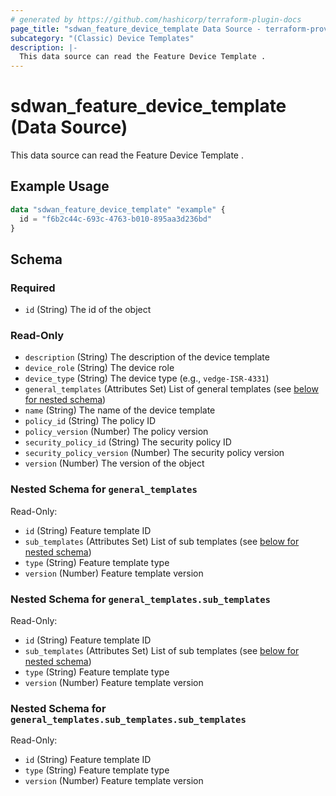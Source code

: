 ```yaml
---
# generated by https://github.com/hashicorp/terraform-plugin-docs
page_title: "sdwan_feature_device_template Data Source - terraform-provider-sdwan"
subcategory: "(Classic) Device Templates"
description: |-
  This data source can read the Feature Device Template .
---
```


# sdwan_feature_device_template (Data Source)

This data source can read the Feature Device Template .

## Example Usage

```terraform
data "sdwan_feature_device_template" "example" {
  id = "f6b2c44c-693c-4763-b010-895aa3d236bd"
}
```

<!-- schema generated by tfplugindocs -->
## Schema

### Required

- `id` (String) The id of the object

### Read-Only

- `description` (String) The description of the device template
- `device_role` (String) The device role
- `device_type` (String) The device type (e.g., `vedge-ISR-4331`)
- `general_templates` (Attributes Set) List of general templates (see [below for nested schema](#nestedatt--general_templates))
- `name` (String) The name of the device template
- `policy_id` (String) The policy ID
- `policy_version` (Number) The policy version
- `security_policy_id` (String) The security policy ID
- `security_policy_version` (Number) The security policy version
- `version` (Number) The version of the object

<a id="nestedatt--general_templates"></a>
### Nested Schema for `general_templates`

Read-Only:

- `id` (String) Feature template ID
- `sub_templates` (Attributes Set) List of sub templates (see [below for nested schema](#nestedatt--general_templates--sub_templates))
- `type` (String) Feature template type
- `version` (Number) Feature template version

<a id="nestedatt--general_templates--sub_templates"></a>
### Nested Schema for `general_templates.sub_templates`

Read-Only:

- `id` (String) Feature template ID
- `sub_templates` (Attributes Set) List of sub templates (see [below for nested schema](#nestedatt--general_templates--sub_templates--sub_templates))
- `type` (String) Feature template type
- `version` (Number) Feature template version

<a id="nestedatt--general_templates--sub_templates--sub_templates"></a>
### Nested Schema for `general_templates.sub_templates.sub_templates`

Read-Only:

- `id` (String) Feature template ID
- `type` (String) Feature template type
- `version` (Number) Feature template version
